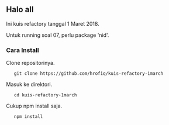 ## Halo all

Ini kuis refactory tanggal 1 Maret 2018.

Untuk running soal 07, perlu package 'nid'.

### Cara Install

Clone repositorinya.

       git clone https://github.com/hrofiq/kuis-refactory-1march

Masuk ke direktori.

       cd kuis-refactory-1march

Cukup npm install saja.

       npm install